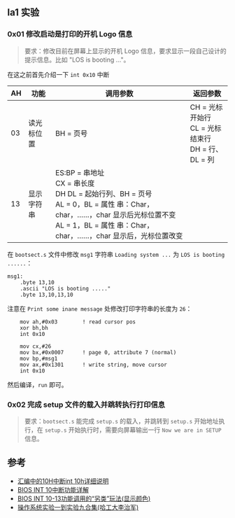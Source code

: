## la1 实验
### 0x01 修改启动是打印的开机 Logo 信息
> 要求：修改目前在屏幕上显示的开机 Logo 信息，要求显示一段自己设计的提示信息。比如 "LOS is booting ..."。

在这之前首先介绍一下 `int 0x10` 中断

| AH | 功能 | 调用参数 | 返回参数 |
| -- | --   |   --    |    --   |
| 03 |读光标位置 | BH = 页号 | CH = 光标开始行<br/>CL = 光标结束行<br/>DH = 行、DL = 列|
|13| 显示字符串|ES:BP = 串地址<br/>CX = 串长度<br/>DH DL = 起始行列、BH = 页号<br/>AL = 0，BL = 属性 串：Char，char，……，char 显示后光标位置不变<br/>AL = 1，BL = 属性 串：Char，char，……，char 显示后，光标位置改变<br/>











在 `bootsect.s` 文件中修改 `msg1` 字符串 `Loading system ...` 为 `LOS is booting ......`：

```arm
msg1:
	.byte 13,10
	.ascii "LOS is booting ....."
	.byte 13,10,13,10
```

注意在 `Print some inane message` 处修改打印字符串的长度为 `26`：

```arm
	mov	ah,#0x03		! read cursor pos
	xor	bh,bh
	int	0x10
	
	mov	cx,#26
	mov	bx,#0x0007		! page 0, attribute 7 (normal)
	mov	bp,#msg1
	mov	ax,#0x1301		! write string, move cursor
	int	0x10
```

然后编译，`run` 即可。

### 0x02 完成 setup 文件的载入并跳转执行打印信息
> 要求：`bootsect.s` 能完成 `setup.s` 的载入，并跳转到 `setup.s` 开始地址执行，在 `setup.s` 开始执行时，需要向屏幕输出一行 `Now we are in SETUP` 信息。




## 参考

- [汇编中的10H中断int 10h详细说明](https://www.itzhai.com/assembly-int-10h-description.html)
- [BIOS INT 10中断功能详解](https://blog.csdn.net/qq_28256699/article/details/121103977)
- [BIOS INT 10-13功能调用的“另类”玩法(显示颜色)](https://www.cnblogs.com/ljf9201314/archive/2008/07/21/1247653.html)
- [操作系统实验一到实验九合集(哈工大李治军)](https://blog.csdn.net/leoabcd12/article/details/122268321)
